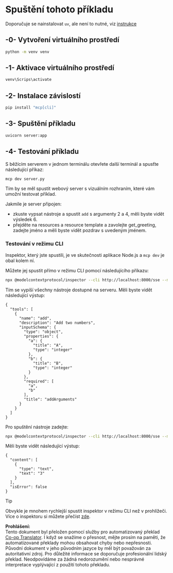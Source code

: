 <!--
CO_OP_TRANSLATOR_METADATA:
{
  "original_hash": "69ba3bd502bd743233137bac5539c08b",
  "translation_date": "2025-08-18T20:02:41+00:00",
  "source_file": "03-GettingStarted/05-sse-server/solution/python/README.md",
  "language_code": "cs"
}
-->
# Spuštění tohoto příkladu

Doporučuje se nainstalovat `uv`, ale není to nutné, viz [instrukce](https://docs.astral.sh/uv/#highlights)

## -0- Vytvoření virtuálního prostředí

```bash
python -m venv venv
```

## -1- Aktivace virtuálního prostředí

```bash
venv\Scrips\activate
```

## -2- Instalace závislostí

```bash
pip install "mcp[cli]"
```

## -3- Spuštění příkladu

```bash
uvicorn server:app
```

## -4- Testování příkladu

S běžícím serverem v jednom terminálu otevřete další terminál a spusťte následující příkaz:

```bash
mcp dev server.py
```

Tím by se měl spustit webový server s vizuálním rozhraním, které vám umožní testovat příklad.

Jakmile je server připojen:

- zkuste vypsat nástroje a spustit `add` s argumenty 2 a 4, měli byste vidět výsledek 6.
- přejděte na resources a resource template a zavolejte get_greeting, zadejte jméno a měli byste vidět pozdrav s uvedeným jménem.

### Testování v režimu CLI

Inspektor, který jste spustili, je ve skutečnosti aplikace Node.js a `mcp dev` je obal kolem ní.

Můžete jej spustit přímo v režimu CLI pomocí následujícího příkazu:

```bash
npx @modelcontextprotocol/inspector --cli http://localhost:8000/sse --method tools/list
```

Tím se vypíší všechny nástroje dostupné na serveru. Měli byste vidět následující výstup:

```text
{
  "tools": [
    {
      "name": "add",
      "description": "Add two numbers",
      "inputSchema": {
        "type": "object",
        "properties": {
          "a": {
            "title": "A",
            "type": "integer"
          },
          "b": {
            "title": "B",
            "type": "integer"
          }
        },
        "required": [
          "a",
          "b"
        ],
        "title": "addArguments"
      }
    }
  ]
}
```

Pro spuštění nástroje zadejte:

```bash
npx @modelcontextprotocol/inspector --cli http://localhost:8000/sse --method tools/call --tool-name add --tool-arg a=1 --tool-arg b=2
```

Měli byste vidět následující výstup:

```text
{
  "content": [
    {
      "type": "text",
      "text": "3"
    }
  ],
  "isError": false
}
```

> [!TIP]  
> Obvykle je mnohem rychlejší spustit inspektor v režimu CLI než v prohlížeči.  
> Více o inspektoru si můžete přečíst [zde](https://github.com/modelcontextprotocol/inspector).

**Prohlášení:**  
Tento dokument byl přeložen pomocí služby pro automatizovaný překlad [Co-op Translator](https://github.com/Azure/co-op-translator). I když se snažíme o přesnost, mějte prosím na paměti, že automatizované překlady mohou obsahovat chyby nebo nepřesnosti. Původní dokument v jeho původním jazyce by měl být považován za autoritativní zdroj. Pro důležité informace se doporučuje profesionální lidský překlad. Neodpovídáme za žádná nedorozumění nebo nesprávné interpretace vyplývající z použití tohoto překladu.